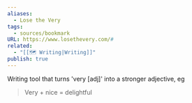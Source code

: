 ```yaml
---
aliases:
  - Lose the Very
tags:
  - sources/bookmark
URL: https://www.losethevery.com/#
related:
  - "[[🗺️ Writing|Writing]]"
publish: true
---
```


Writing tool that turns 'very [adj]' into a stronger adjective, eg

> Very + nice = delightful
